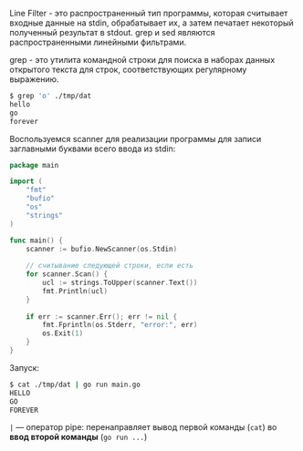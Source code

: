 
Line Filter - это распространенный тип программы, которая считывает входные данные на stdin, обрабатывает их, а затем печатает некоторый полученный результат в stdout. 
grep и sed являются распространенными линейными фильтрами.

grep - это утилита командной строки для поиска в наборах данных открытого текста для строк, соответствующих регулярному выражению.
```sh
$ grep 'o' ./tmp/dat 
hello
go
forever
```

Воспользуемся scanner для реализации программы для записи заглавными буквами всего ввода из stdin:
```go
package main

import (
	"fmt"
	"bufio"
	"os"
	"strings"
)

func main() {
	scanner := bufio.NewScanner(os.Stdin)
	
	// считывание следующей строки, если есть
	for scanner.Scan() {
		ucl := strings.ToUpper(scanner.Text())
		fmt.Println(ucl)
	}
	
	if err := scanner.Err(); err != nil {
		fmt.Fprintln(os.Stderr, "error:", err)
        os.Exit(1)
	}
}
```

Запуск:
```sh
$ cat ./tmp/dat | go run main.go
HELLO
GO
FOREVER
```

 `|` — оператор pipe: перенаправляет вывод первой команды (`cat`) во **ввод второй команды** (`go run ...`)